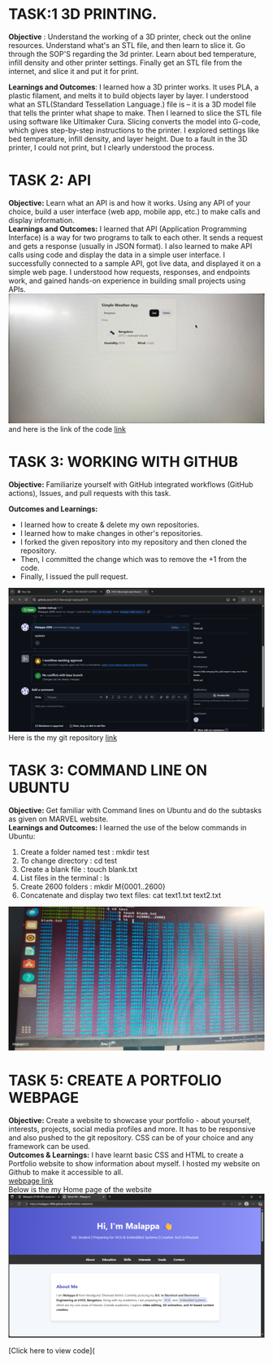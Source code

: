 
# TASK:1 3D PRINTING.  

**Objective** : Understand the working of a 3D printer, check out the online resources. Understand what's an STL file, and then learn to slice it. Go through the SOP'S regarding the 3d printer. Learn about bed temperature, infill density and other printer settings. Finally get an STL file from the internet, and slice it and put it for print.

**Learnings and Outcomes**: I learned how a 3D printer works. It uses PLA, a plastic filament, and melts it to build objects layer by layer. I understood what an STL(Standard Tessellation Language.) file is – it is a 3D model file that tells the printer what shape to make. Then I learned to slice the STL file using software like Ultimaker Cura. Slicing converts the model into G-code, which gives step-by-step instructions to the printer. I explored settings like bed temperature, infill density, and layer height. Due to a fault in the 3D printer, I could not print, but I clearly understood the process.   

# TASK 2: API
**Objective:** Learn what an API is and how it works. Using any API of your choice, build a user interface (web app, mobile app, etc.) to make calls and display information.  
**Learnings and Outcomes:** I learned that API (Application Programming Interface) is a way for two programs to talk to each other. It sends a request and gets a response (usually in JSON format). I also learned to make API calls using code and display the data in a simple user interface. I successfully connected to a sample API, got live data, and displayed it on a simple web page. I understood how requests, responses, and endpoints work, and gained hands-on experience in building small projects using APIs.  
![Alt text](https://github.com/Malappa-2006/Marvel_tasks/blob/main/API/API.jpg?raw=true)
and here is the link of the code [link](API/index.html)
# TASK 3:  WORKING WITH GITHUB  
**Objective:** Familiarize yourself with GitHub integrated workflows (GitHub actions), Issues, and pull requests with this task.


**Outcomes and Learnings:**  

- I learned how to create & delete my own repositories.  
- I learned how to make changes in other's repositories.  
- I forked the given repository into my repository and then cloned the repository.  
- Then, I committed the change which was to remove the +1 from the code.  
- Finally, I issued the pull request.
  
![Alt text](https://github.com/Malappa-2006/Marvel_tasks/blob/main/Github%20task/Screenshot%20(1).png?raw=true)  
Here is the my git repository [link](https://github.com/UVCE-Marvel/git-task/pull/218#issue-3388356772)

  # TASK 3: COMMAND LINE ON UBUNTU  
  
**Objective:** Get familiar with Command lines on Ubuntu and do the subtasks as given on MARVEL website.  
**Learnings and Outcomes:** I learned the use of the below commands in Ubuntu:

1. Create a folder named test : mkdir test
2. To change directory         : cd test
3. Create a blank file         : touch blank.txt
4. List files in the terminal  : ls
5. Create 2600 folders         : mkdir M{0001..2600}
6. Concatenate and display two text files: cat text1.txt text2.txt
  
 ![Alt text](https://github.com/Malappa-2006/Marvel_tasks/blob/main/ubuntu/Ubuntu.jpg?raw=true)    
 # TASK 5: CREATE A PORTFOLIO WEBPAGE  
 **Objective:** Create a website to showcase your portfolio - about yourself, interests, projects, social media profiles and more. It has to be responsive and also pushed to the git repository. CSS can be of your choice and any framework can be used.  
 **Outcomes & Learnings:** I have learnt basic CSS and HTML to create a Portfolio website to show information about myself. I hosted my website on Github to make it accessible to all.  
 [webpage link](https://malappa-2006.github.io/MyPortfolio-website3/)  
 Below is the my Home page of the website  
 ![Alt text](https://github.com/Malappa-2006/Marvel_tasks/blob/main/webpage%20and%20code/Screenshot%202025-09-12%20003554.png?raw=true)  

 [Click here to view code](  
